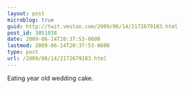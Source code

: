 ```yaml
---
layout: post
microblog: true
guid: http://twit.vmstan.com/2009/06/14/2172679183.html
post_id: 3051038
date: 2009-06-14T20:37:53-0600
lastmod: 2009-06-14T20:37:53-0600
type: post
url: /2009/06/14/2172679183.html
---
```

Eating year old wedding cake.

